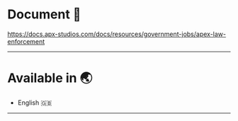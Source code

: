 # Document 📜

https://docs.apx-studios.com/docs/resources/government-jobs/apex-law-enforcement

----------------------------------------------------------------------

# Available in 🌏

* English 🇬🇧

----------------------------------------------------------------------
